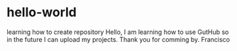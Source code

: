# hello-world
learning how to create repository
Hello, I am learning how to use GutHub so in the future I can upload my projects.
Thank you for comming by.
Francisco
